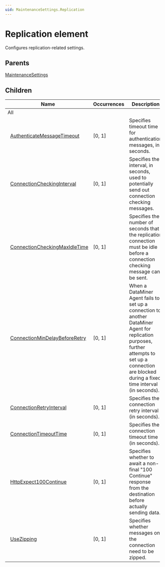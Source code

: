 ```yaml
---
uid: MaintenanceSettings.Replication
---
```


# Replication element

Configures replication-related settings.

## Parents

[MaintenanceSettings](xref:MaintenanceSettings)

## Children

| Name | Occurrences | Description |
| --- | --- | --- |
| All |  |  |
| &#160;&#160;[AuthenticateMessageTimeout](xref:MaintenanceSettings.Replication.AuthenticateMessageTimeout) | [0, 1] | Specifies timeout time for authentication messages, in seconds. |
| &#160;&#160;[ConnectionCheckingInterval](xref:MaintenanceSettings.Replication.ConnectionCheckingInterval) | [0, 1] | Specifies the interval, in seconds, used to potentially send out connection checking messages. |
| &#160;&#160;[ConnectionCheckingMaxIdleTime](xref:MaintenanceSettings.Replication.ConnectionCheckingMaxIdleTime) | [0, 1] | Specifies the number of seconds that the replication connection must be idle before a connection checking message can be sent. |
| &#160;&#160;[ConnectionMinDelayBeforeRetry](xref:MaintenanceSettings.Replication.ConnectionMinDelayBeforeRetry) | [0, 1] | When a DataMiner Agent fails to set up a connection to another DataMiner Agent for replication purposes, further attempts to set up a connection are blocked during a fixed time interval (in seconds). |
| &#160;&#160;[ConnectionRetryInterval](xref:MaintenanceSettings.Replication.ConnectionRetryInterval) | [0, 1] | Specifies the connection retry interval (in seconds). |
| &#160;&#160;[ConnectionTimeoutTime](xref:MaintenanceSettings.Replication.ConnectionTimeoutTime) | [0, 1] | Specifies the connection timeout time (in seconds). |
| &#160;&#160;[HttpExpect100Continue](xref:MaintenanceSettings.Replication.HttpExpect100Continue) | [0, 1] | Specifies whether to await a non-final "100 Continue" response from the destination before actually sending data. |
| &#160;&#160;[UseZipping](xref:MaintenanceSettings.Replication.UseZipping) | [0, 1] | Specifies whether messages on the connection need to be zipped. |
